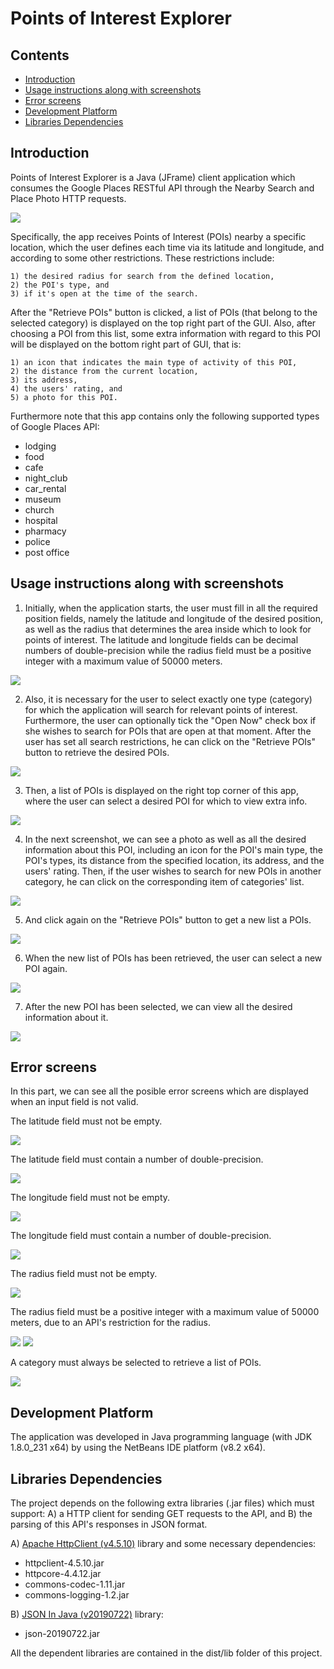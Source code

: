 # Points of Interest Explorer

## Contents
* [Introduction](#anchor1)
* [Usage instructions along with screenshots](#anchor2)
* [Error screens](#anchor3)
* [Development Platform](#anchor4)
* [Libraries Dependencies](#anchor5)

## <a name="anchor1"></a> Introduction
Points of Interest Explorer is a Java (JFrame) client application which consumes the Google Places RESTful API through the Nearby Search and Place Photo HTTP requests.

![](screenshots/img4.jpg)

Specifically, the app receives Points of Interest (POIs) nearby a specific location, which the user defines each time via its latitude and longitude, and according to some other restrictions. These restrictions include:

    1) the desired radius for search from the defined location,
    2) the POI's type, and
    3) if it's open at the time of the search.

After the "Retrieve POIs" button is clicked, a list of POIs (that belong to the selected category) is displayed on the top right part of the GUI. Also, after choosing a POI from this list, some extra information with regard to this POI will be displayed on the bottom right part of GUI, that is:

    1) an icon that indicates the main type of activity of this POI,
    2) the distance from the current location,
    3) its address,
    4) the users' rating, and
    5) a photo for this POI.

Furthermore note that this app contains only the following supported types of Google Places API:
- lodging
- food
- cafe
- night_club
- car_rental
- museum
- church
- hospital
- pharmacy
- police
- post office

## <a name="anchor2"></a> Usage instructions along with screenshots

1) Initially, when the application starts, the user must fill in all the required position fields, namely the latitude and longitude of the desired position, as well as the radius that determines the area inside which to look for points of interest. The latitude and longitude fields can be decimal numbers of double-precision while the radius field must be a positive integer with a maximum value of 50000 meters.

![](screenshots/img1.jpg)

2) Also, it is necessary for the user to select exactly one type (category) for which the application will search for relevant points of interest. Furthermore, the user can optionally tick the "Open Now" check box if she wishes to search for POIs that are open at that moment. After the user has set all search restrictions, he can click on the "Retrieve POIs" button to retrieve the desired POIs.

![](screenshots/img2.jpg)

3) Then, a list of POIs is displayed on the right top corner of this app, where the user can select a desired POI for which to view extra info.

![](screenshots/img3.jpg)

4) In the next screenshot, we can see a photo as well as all the desired information about this POI, including an icon for the POI's main type, the POI's types, its distance from the specified location, its address, and the users' rating. Then, if the user wishes to search for new POIs in another category, he can click on the corresponding item of categories' list.

![](screenshots/img4.jpg)

5) And click again on the "Retrieve POIs" button to get a new list a POIs.

![](screenshots/img5.jpg)

6) When the new list of POIs has been retrieved, the user can select a new POI again.

![](screenshots/img6.jpg)

7) After the new POI has been selected, we can view all the desired information about it.

![](screenshots/img7.jpg)

## <a name="anchor3"></a> Error screens
In this part, we can see all the posible error screens which are displayed when an input field is not valid.

The latitude field must not be empty.

![](screenshots/img8.jpg)

The latitude field must contain a number of double-precision.

![](screenshots/img9.jpg)

The longitude field must not be empty.

![](screenshots/img10.jpg)

The longitude field must contain a number of double-precision.

![](screenshots/img11.jpg)

The radius field must not be empty.

![](screenshots/img12.jpg)

The radius field must be a positive integer with a maximum value of 50000 meters, due to an API's restriction for the radius.

![](screenshots/img13.jpg)
![](screenshots/img14.jpg)

A category must always be selected to retrieve a list of POIs.

![](screenshots/img15.jpg)

## <a name="anchor4"></a> Development Platform
The application was developed in Java programming language (with JDK 1.8.0_231 x64) by using the NetBeans IDE platform (v8.2 x64).

## <a name="anchor5"></a> Libraries Dependencies
The project depends on the following extra libraries (.jar files) which must support: A) a HTTP client for sending GET requests to the API, and B) the parsing of this API's responses in JSON format.

A) [Apache HttpClient (v4.5.10)](https://mvnrepository.com/artifact/org.apache.httpcomponents/httpclient/4.5.10) library and some necessary dependencies:
- httpclient-4.5.10.jar
- httpcore-4.4.12.jar
- commons-codec-1.11.jar
- commons-logging-1.2.jar

B) [JSON In Java (v20190722)](https://mvnrepository.com/artifact/org.json/json/20190722) library:
- json-20190722.jar

All the dependent libraries are contained in the dist/lib folder of this project.
